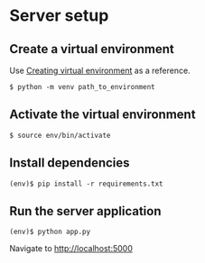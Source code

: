 # Server setup 

## Create a virtual environment
Use [Creating virtual environment](https://packaging.python.org/guides/installing-using-pip-and-virtual-environments/#creating-a-virtual-environment) as a reference. 

```
$ python -m venv path_to_environment
```

## Activate the virtual environment
```
$ source env/bin/activate
```

## Install dependencies
```
(env)$ pip install -r requirements.txt
```

## Run the server application
```
(env)$ python app.py
```

Navigate to [http://localhost:5000](http://localhost:5000)
